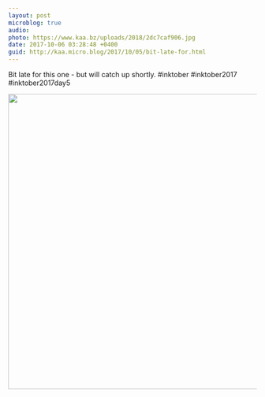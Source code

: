 ```yaml
---
layout: post
microblog: true
audio: 
photo: https://www.kaa.bz/uploads/2018/2dc7caf906.jpg
date: 2017-10-06 03:28:48 +0400
guid: http://kaa.micro.blog/2017/10/05/bit-late-for.html
---
```

Bit late for this one - but will catch up shortly. #inktober  #inktober2017  #inktober2017day5

<img src="https://www.kaa.bz/uploads/2018/2dc7caf906.jpg" width="600" height="600" />
